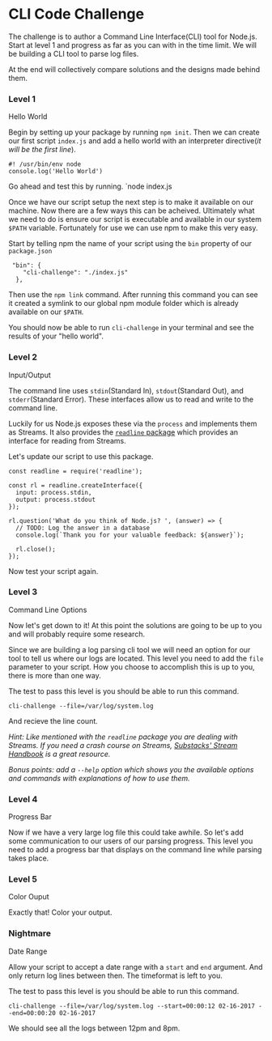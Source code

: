 # CLI Code Challenge

The challenge is to author a Command Line Interface(CLI) tool for Node.js. Start at level 1 and progress as far as you can with in the time limit. We will be building a CLI tool to parse log files.

At the end will collectively compare solutions and the designs made behind them.

### Level 1
Hello World

Begin by setting up your package by running `npm init`. Then we can create our first script `index.js` and add a hello world with an interpreter directive(_it will be the first line_).

```
#! /usr/bin/env node
console.log('Hello World')
```

Go ahead and test this by running. `node index.js

Once we have our script setup the next step is to make it available on our machine. Now there are a few ways this can be acheived. Ultimately what we need to do is ensure our script is executable and available in our system `$PATH` variable. Fortunately for use we can use npm to make this very easy.

Start by telling npm the name of your script using the `bin` property of our `package.json`

```
 "bin": {
  	"cli-challenge": "./index.js"
  },
```

Then use the `npm link` command. After running this command you can see it created a symlink to our global npm module folder which is already available on our `$PATH`.

You should now be able to run `cli-challenge` in your terminal and see the results of your "hello world".


### Level 2
Input/Output

The command line uses `stdin`(Standard In), `stdout`(Standard Out), and `stderr`(Standard Error). These interfaces allow us to read and write to the command line.

Luckily for us Node.js exposes these via the `process` and implements them as Streams. It also provides the [`readline` package](https://nodejs.org/api/readline.html) which provides an interface for reading from Streams.

Let's update our script to use this package.

```
const readline = require('readline');

const rl = readline.createInterface({
  input: process.stdin,
  output: process.stdout
});

rl.question('What do you think of Node.js? ', (answer) => {
  // TODO: Log the answer in a database
  console.log(`Thank you for your valuable feedback: ${answer}`);

  rl.close();
});
```

Now test your script again.

### Level 3
Command Line Options

Now let's get down to it! At this point the solutions are going to be up to you and will probably require some research.

Since we are building a log parsing cli tool we will need an option for our tool to tell us where our logs are located. This level you need to add the `file` parameter to your script. How you choose to accomplish this is up to you, there is more than one way.

The test to pass this level is you should be able to run this command.

`cli-challenge --file=/var/log/system.log`

And recieve the line count.

_Hint: Like mentioned with the `readline` package you are dealing with Streams. If you need a crash course on Streams, [Substacks' Stream Handbook](https://github.com/substack/stream-handbook) is a great resource._

_Bonus points: add a `--help` option which shows you the available options and commands with explanations of how to use them._

### Level 4
Progress Bar

Now if we have a very large log file this could take awhile. So let's add some communication to our users of our parsing progress. This level you need to add a progress bar that displays on the command line while parsing takes place.

### Level 5
Color Ouput

Exactly that! Color your output.

### Nightmare
Date Range

Allow your script to accept a date range with a `start` and `end` argument. And only return log lines between then. The timeformat is left to you.

The test to pass this level is you should be able to run this command.

`cli-challenge --file=/var/log/system.log --start=00:00:12 02-16-2017 --end=00:00:20 02-16-2017`

We should see all the logs between 12pm and 8pm.
